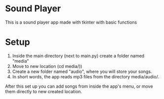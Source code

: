 # Sound Player
This is a sound player app made with tkinter with basic functions
# Setup
1. Inside the main directory (next to main.py) create a folder named "media"  
2. Move to new location (cd media/))
3. Create a new folder named "audio", where you will store your songs.  
4. In short words, the app reads mp3 files from the directory media/audio/.  
  
After this set up you can add songs from inside the app's menu, or move them directly to new created location.
